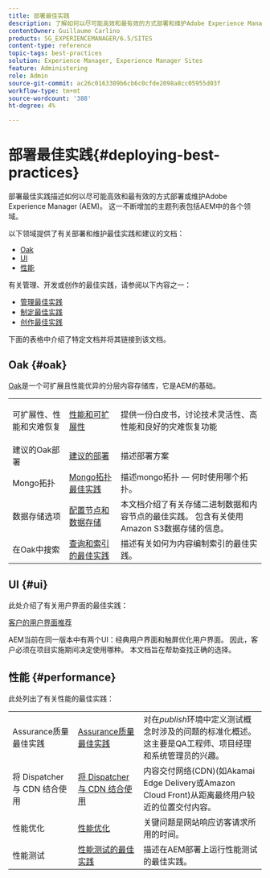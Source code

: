 ```yaml
---
title: 部署最佳实践
description: 了解如何以尽可能高效和最有效的方式部署和维护Adobe Experience Manager (AEM)。
contentOwner: Guillaume Carlino
products: SG_EXPERIENCEMANAGER/6.5/SITES
content-type: reference
topic-tags: best-practices
solution: Experience Manager, Experience Manager Sites
feature: Administering
role: Admin
source-git-commit: ac26c0163309b6cb6c0cfde2098a8cc05955d03f
workflow-type: tm+mt
source-wordcount: '388'
ht-degree: 4%

---
```


# 部署最佳实践{#deploying-best-practices}

部署最佳实践描述如何以尽可能高效和最有效的方式部署或维护Adobe Experience Manager (AEM)。 这一不断增加的主题列表包括AEM中的各个领域。

以下领域提供了有关部署和维护最佳实践和建议的文档：

* [Oak](#oak)
* [UI](#ui)
* [性能](#performance)

有关管理、开发或创作的最佳实践，请参阅以下内容之一：

* [管理最佳实践](/help/sites-administering/administer-best-practices.md)
* [制定最佳实践](/help/sites-developing/best-practices.md)
* [创作最佳实践](/help/sites-authoring/best-practices.md)

下面的表格中介绍了特定文档并将其链接到该文档。

## Oak {#oak}

[Oak](/help/sites-deploying/platform.md)是一个可扩展且性能优异的分层内容存储库，它是AEM的基础。

<table>
 <tbody>
  <tr>
   <td><p>可扩展性、性能和灾难恢复</p> </td>
   <td><a href="/help/sites-deploying/performance.md">性能和可扩展性</a></td>
   <td>提供一份白皮书，讨论技术灵活性、高性能和良好的灾难恢复功能</td>
  </tr>
  <tr>
   <td>建议的Oak部署</td>
   <td><a href="/help/sites-deploying/recommended-deploys.md">建议的部署</a></td>
   <td>描述部署方案</td>
  </tr>
  <tr>
   <td>Mongo拓扑</td>
   <td><a href="/help/sites-deploying/recommended-deploys.md">Mongo拓扑最佳实践</a></td>
   <td>描述mongo拓扑 — 何时使用哪个拓扑。</td>
  </tr>
  <tr>
   <td>数据存储选项</td>
   <td><a href="/help/sites-deploying/data-store-config.md">配置节点和数据存储</a></td>
   <td>本文档介绍了有关存储二进制数据和内容节点的最佳实践。 包含有关使用Amazon S3数据存储的信息。</td>
  </tr>
  <tr>
   <td>在Oak中搜索</td>
   <td><a href="/help/sites-deploying/best-practices-for-queries-and-indexing.md">查询和索引的最佳实践</a><br /> </td>
   <td>描述有关如何为内容编制索引的最佳实践。</td>
  </tr>
 </tbody>
</table>

## UI {#ui}

此处介绍了有关用户界面的最佳实践：

[客户的用户界面推荐](/help/sites-deploying/ui-recommendations.md)

AEM当前在同一版本中有两个UI：经典用户界面和触屏优化用户界面。 因此，客户必须在项目实施期间决定使用哪种。 本文档旨在帮助查找正确的选择。

## 性能 {#performance}

此处列出了有关性能的最佳实践：

<table>
 <tbody>
  <tr>
   <td>Assurance质量最佳实践</td>
   <td><a href="/help/sites-deploying/configuring-performance.md#best-practices-for-quality-assurance">Assurance质量最佳实践</a></td>
   <td>对在<em>publish</em>环境中定义测试概念时涉及的问题的标准化概述。 这主要是QA工程师、项目经理和系统管理员的兴趣。</td>
  </tr>
  <tr>
   <td>将 Dispatcher 与 CDN 结合使用</td>
   <td><a href="https://experienceleague.adobe.com/docs/experience-manager-dispatcher/using/dispatcher.html#using-dispatcher-with-a-cdn">将 Dispatcher 与 CDN 结合使用</a></td>
   <td>内容交付网络(CDN)(如Akamai Edge Delivery或Amazon Cloud Front)从距离最终用户较近的位置交付内容。</td>
  </tr>
  <tr>
   <td>性能优化</td>
   <td><a href="/help/sites-deploying/configuring-performance.md">性能优化</a></td>
   <td>关键问题是网站响应访客请求所用的时间。</td>
  </tr>
  <tr>
   <td>性能测试</td>
   <td><a href="/help/sites-deploying/best-practices-for-performance-testing.md">性能测试的最佳实践</a></td>
   <td>描述在AEM部署上运行性能测试的最佳实践。<br /> </td>
  </tr>
 </tbody>
</table>
